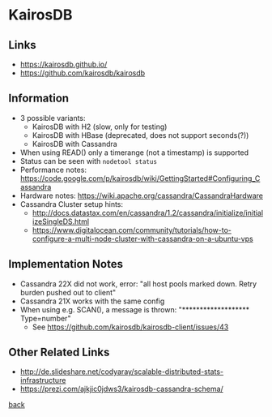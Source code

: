 # KairosDB

## Links

* https://kairosdb.github.io/
* https://github.com/kairosdb/kairosdb

## Information

* 3 possible variants:
    * KairosDB with H2 (slow, only for testing)
    * KairosDB with HBase (deprecated, does not support seconds(?))
    * KairosDB with Cassandra
* When using READ() only a timerange (not a timestamp) is supported
* Status can be seen with `nodetool status`
* Performance notes: https://code.google.com/p/kairosdb/wiki/GettingStarted#Configuring_Cassandra
* Hardware notes: https://wiki.apache.org/cassandra/CassandraHardware
* Cassandra Cluster setup hints:
    * http://docs.datastax.com/en/cassandra/1.2/cassandra/initialize/initializeSingleDS.html
    * https://www.digitalocean.com/community/tutorials/how-to-configure-a-multi-node-cluster-with-cassandra-on-a-ubuntu-vps

## Implementation Notes

* Cassandra 22X did not work, error: "all host pools marked down. Retry burden pushed out to client"
* Cassandra 21X works with the same config
* When using e.g. SCAN(), a message is thrown: "******************* Type=number"
    * See https://github.com/kairosdb/kairosdb-client/issues/43


## Other Related Links

* http://de.slideshare.net/codyaray/scalable-distributed-stats-infrastructure
* https://prezi.com/ajkjic0jdws3/kairosdb-cassandra-schema/

[back](../)

